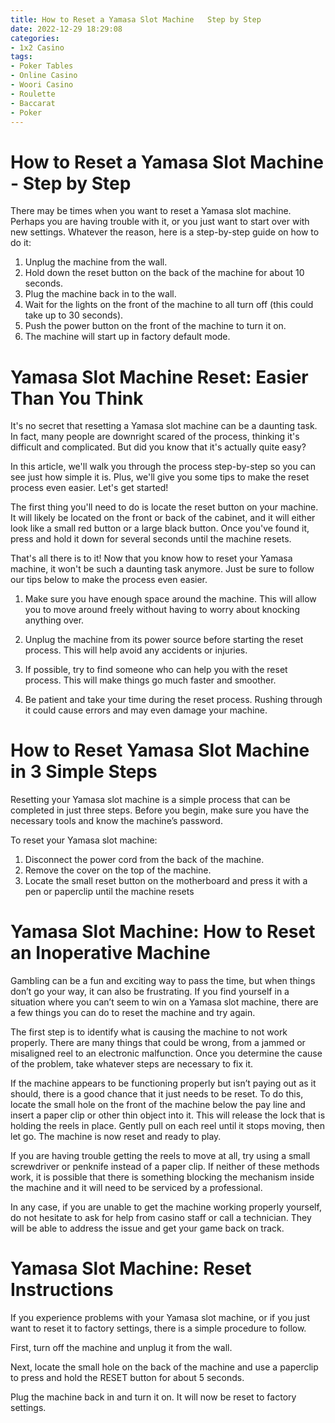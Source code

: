 ```yaml
---
title: How to Reset a Yamasa Slot Machine   Step by Step 
date: 2022-12-29 18:29:08
categories:
- 1x2 Casino
tags:
- Poker Tables
- Online Casino
- Woori Casino
- Roulette
- Baccarat
- Poker
---
```



#  How to Reset a Yamasa Slot Machine - Step by Step 

There may be times when you want to reset a Yamasa slot machine. Perhaps you are having trouble with it, or you just want to start over with new settings. Whatever the reason, here is a step-by-step guide on how to do it:

1. Unplug the machine from the wall.
2. Hold down the reset button on the back of the machine for about 10 seconds.
3. Plug the machine back in to the wall.
4. Wait for the lights on the front of the machine to all turn off (this could take up to 30 seconds).
5. Push the power button on the front of the machine to turn it on.
6. The machine will start up in factory default mode.

#  Yamasa Slot Machine Reset: Easier Than You Think 

It's no secret that resetting a Yamasa slot machine can be a daunting task. In fact, many people are downright scared of the process, thinking it's difficult and complicated. But did you know that it's actually quite easy?

In this article, we'll walk you through the process step-by-step so you can see just how simple it is. Plus, we'll give you some tips to make the reset process even easier. Let's get started!

The first thing you'll need to do is locate the reset button on your machine. It will likely be located on the front or back of the cabinet, and it will either look like a small red button or a large black button. Once you've found it, press and hold it down for several seconds until the machine resets.

That's all there is to it! Now that you know how to reset your Yamasa machine, it won't be such a daunting task anymore. Just be sure to follow our tips below to make the process even easier.

1. Make sure you have enough space around the machine. This will allow you to move around freely without having to worry about knocking anything over.

2. Unplug the machine from its power source before starting the reset process. This will help avoid any accidents or injuries.

3. If possible, try to find someone who can help you with the reset process. This will make things go much faster and smoother.

4. Be patient and take your time during the reset process. Rushing through it could cause errors and may even damage your machine.

#  How to Reset Yamasa Slot Machine in 3 Simple Steps 

Resetting your Yamasa slot machine is a simple process that can be completed in just three steps. Before you begin, make sure you have the necessary tools and know the machine’s password.

To reset your Yamasa slot machine:

1. Disconnect the power cord from the back of the machine.
2. Remove the cover on the top of the machine.
3. Locate the small reset button on the motherboard and press it with a pen or paperclip until the machine resets

#  Yamasa Slot Machine: How to Reset an Inoperative Machine 

Gambling can be a fun and exciting way to pass the time, but when things don’t go your way, it can also be frustrating. If you find yourself in a situation where you can’t seem to win on a Yamasa slot machine, there are a few things you can do to reset the machine and try again.

The first step is to identify what is causing the machine to not work properly. There are many things that could be wrong, from a jammed or misaligned reel to an electronic malfunction. Once you determine the cause of the problem, take whatever steps are necessary to fix it.

If the machine appears to be functioning properly but isn’t paying out as it should, there is a good chance that it just needs to be reset. To do this, locate the small hole on the front of the machine below the pay line and insert a paper clip or other thin object into it. This will release the lock that is holding the reels in place. Gently pull on each reel until it stops moving, then let go. The machine is now reset and ready to play.

If you are having trouble getting the reels to move at all, try using a small screwdriver or penknife instead of a paper clip. If neither of these methods work, it is possible that there is something blocking the mechanism inside the machine and it will need to be serviced by a professional.

In any case, if you are unable to get the machine working properly yourself, do not hesitate to ask for help from casino staff or call a technician. They will be able to address the issue and get your game back on track.

#  Yamasa Slot Machine: Reset Instructions

If you experience problems with your Yamasa slot machine, or if you just want to reset it to factory settings, there is a simple procedure to follow.

First, turn off the machine and unplug it from the wall.

Next, locate the small hole on the back of the machine and use a paperclip to press and hold the RESET button for about 5 seconds.

Plug the machine back in and turn it on. It will now be reset to factory settings.